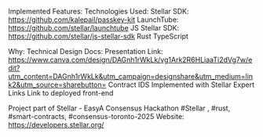 Implemented Features:
Technologies Used: 
Stellar SDK: https://github.com/kalepail/passkey-kit
LaunchTube: https://github.com/stellar/launchtube
JS Stellar SDK:  https://github.com/stellar/js-stellar-sdk
Rust
TypeScript

Why: 
Technical Design Docs:
Presentation Link: https://www.canva.com/design/DAGnh1rWkLk/vg1Ark2R6HLiaaTi2dVg7w/edit?utm_content=DAGnh1rWkLk&utm_campaign=designshare&utm_medium=link2&utm_source=sharebutton=
Contract IDS Implemented with Stellar Expert Links
Link to deployed front-end

Project part of Stellar - EasyA Consensus Hackathon
#Stellar , #rust, #smart-contracts, #consensus-toronto-2025
Website: https://developers.stellar.org/
